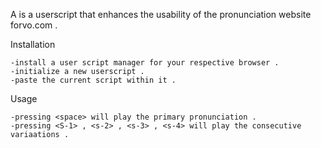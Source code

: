 A is a userscript that enhances the usability of the pronunciation website forvo.com .

Installation

    -install a user script manager for your respective browser .
    -initialize a new userscript .
    -paste the current script within it .

Usage
    
    -pressing <space> will play the primary pronunciation .
    -pressing <S-1> , <s-2> , <s-3> , <s-4> will play the consecutive variaations .
